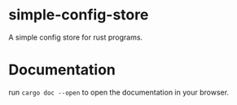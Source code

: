 # simple-config-store
A simple config store for rust programs.

# Documentation
run `cargo doc --open` to open the documentation in your browser.
